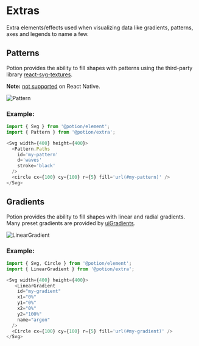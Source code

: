 # Extras<a class="anchor" name="extras"></a>

Extra elements/effects used when visualizing data like gradients, patterns, axes and legends to name a few.

## Patterns<a class="anchor" name="extras__patterns"></a>

Potion provides the ability to fill shapes with patterns using the third-party library [react-svg-textures](https://github.com/finnfiddle/react-svg-textures).

**Note:** [not supported](https://github.com/react-native-community/react-native-svg/issues/194) on React Native.

![Pattern](https://raw.githubusercontent.com/finnfiddle/potion/master/__screenshots__/Extra-Pattern.png "Pattern")

### Example:

```javascript
import { Svg } from '@potion/element';
import { Pattern } from '@potion/extra';

<Svg width={400} height={400}>
  <Pattern.Paths
    id='my-pattern'
    d='waves'
    stroke='black'
  />
  <circle cx={100} cy={100} r={5} fill='url(#my-pattern)' />
</Svg>
```

## Gradients<a class="anchor" name="extras__gradients"></a>

Potion provides the ability to fill shapes with linear and radial gradients. Many preset gradients are provided by [uiGradients](https://uigradients.com).

![LinearGradient](https://raw.githubusercontent.com/finnfiddle/potion/master/__screenshots__/Extra-LinearGradient.png "LinearGradient")

### Example:

```javascript
import { Svg, Circle } from '@potion/element';
import { LinearGradient } from '@potion/extra';

<Svg width={400} height={400}>
   <LinearGradient
    id="my-gradient"
    x1="0%"
    y1="0%"
    x2="0%"
    y2="100%"
    name="argon"
  />
  <Circle cx={100} cy={100} r={5} fill='url(#my-gradient)' />
</Svg>
```